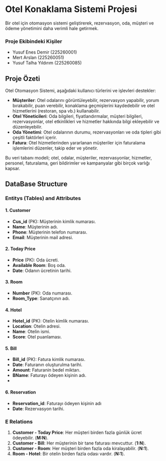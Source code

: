 # Otel Konaklama Sistemi Projesi

Bir otel için otomasyon sistemi geliştirerek, rezervasyon, oda, müşteri ve ödeme yönetimini daha verimli hale getirmek.

### Proje Ekibindeki Kişiler
- Yusuf Enes Demir (225260001)
- Mert Arslan (225260051)
- Yusuf Talha Yıldırım (225260085)

## Proje Özeti

Otel Otomasyon Sistemi, aşağıdaki kullanıcı türlerini ve işlevleri destekler:
- **Müşteriler**: Otel odalarını görüntüleyebilir, rezervasyon yapabilir, yorum bırakabilir, puan verebilir, konaklama geçmişlerini kaydedebilir ve otel hizmetlerini (restoran, spa vb.) kullanabilir.
- **Otel Yöneticileri**: Oda bilgileri, fiyatlandırmalar, müşteri bilgileri, rezervasyonlar, otel etkinlikleri ve hizmetler hakkında bilgi ekleyebilir ve düzenleyebilir.
- **Oda Yönetimi**: Otel odalarının durumu, rezervasyonları ve oda tipleri gibi çeşitli faktörleri içerir. 
- **Fatura**: Otel hizmetlerinden yararlanan müşteriler için faturalama işlemlerini düzenler, takip eder ve yönetir.
  
Bu veri tabanı modeli; otel, odalar, müşteriler, rezervasyonlar, hizmetler, personel, faturalama, geri bildirimler ve kampanyalar gibi birçok varlığı kapsar.

## DataBase Structure

### Entitys (Tables) and Attributes

#### 1. Customer
- **Cus_id** (PK): Müşterinin kimlik numarası.
- **Name**: Müşterinin adı.
- **Phone**: Müşterinin telefon numarası.
- **Email**: Müşterinin mail adresi.

#### 2. Today Price
- **Price** (PK): Oda ücreti.
- **Available Room**: Boş oda.
- **Date**: Odanın ücretinin tarihi.

#### 3. Room
- **Number** (PK): Oda numarası.
- **Room_Type**: Sanatçının adı.

#### 4. Hotel
- **Hotel_id** (PK): Otelin kimlik numarası.
- **Location**: Otelin adresi.
- **Name**: Otelin ismi.
- **Score**: Otel puanlaması.

#### 5. Bill 
- **Bill_id** (PK): Fatura kimlik numarası.
- **Date**: Faturanın oluşturulma tarihi.
- **Amount**: Faturanin bedel miktarı.
- **BName**: Faturayı ödeyen kişinin adı.
- 
#### 6. Reservation
- **Reservation_id**: Faturayı ödeyen kişinin adı
- **Date**: Rezervasyon tarihi.
  
### E Relations

1. **Customer - Today Price**: Her müşteri birden fazla günlük ücret ödeyebilir. (**M:N**).
2. **Customer - Bill**: Her müşterinin bir tane faturası mevcuttur. (**1:N**).
3. **Customer - Room**: Her müşteri birden fazla oda kiralayabilir. (**N:1**).
4. **Room - Hotel**: Bir otelin birden fazla odası vardır. (**N:1**).
